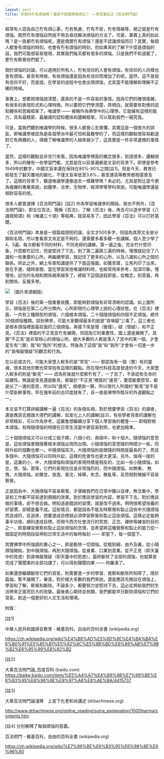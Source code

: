 ```yaml
---
layout: post
title: 你真的冇有煩惱嗎？還是不認識煩惱而已？ ——學習筆記之《百法明門論》
---
```


經常有人認為自己冇有煩心事，冇有焦慮，冇有不安，冇有情緒等，總之就是冇有煩惱。既然冇有煩惱自然就不用去尋找解決煩惱的方法了。可是，事實上真的如此嗎？是一直都冇有煩惱呢，還是偶爾冇有煩惱？還是不認識煩惱而已？其實，每個人都會有煩惱的時刻，也會有冇有煩惱的時刻，但如果真的了解下什麼是煩惱的話，我們可能很容易發現，其實我們每天都有很多的煩惱，只是我們不知道罷了，更冇有察覺他們罷了。



關於煩惱的討論，可以適用於所有人，冇有信仰的人會有煩惱，有信仰的人同樣也會有煩惱，甚至有時候，有些煩惱還是因為有信仰而增加了的呢，當然，這不是說有信仰不好，而是說，在學習的過程中也會出現煩惱，尤其當不能理解和理解不正確的時候。



事實上，想要把煩惱說清楚，還真的不是一件容易的事情。因為它們的確很複雜，有很多的表現形式和心理特徵。所以要把它們學清楚，弄明白，就需要有對應的認知體係和思維框架了。唯識學 —— 被稱作為佛學中的心理學。它就擁有這樣的能力，具有最精密、最嚴謹的認知體係和邏輯框架，可以幫助我們一窺究竟。



可是，當我們聽到唯識學的時候，很多人都會心生畏懼。其實這是一個很大的誤區，即唯識學被認為是各個學派中最可怕和最難學的了，而這樣的觀點很容易勸退對它有興趣的人，導緻了解唯識學的人越來越少了，這其實是一件非常遺憾的事情了。



當然，這樣的觀點並非空穴來風，因為唯識學裡面的概念很多，術語很多，邏輯很多，所以的確有一些學習門檻，尤其是在以前普遍都是文盲的背景下。即使是參考1949年的數字，中國文盲率還在保持在80%-90%之間[註1]。但是今天，教育已經發生了翻天覆地的變化，不僅文盲率低至3.6%，甚至連高等教育都相當普及了。這樣的背景下，難道唯識學還像過去一樣難學嗎？未必的。尤其是對比當今更為複雜的專業來說，如醫學，法學，生物學，經濟學等學科來說，可能唯識學還是相對容易的呢。



很多人都會選擇《百法明門論》[註2] 作為學習唯識學的開始，我也不例外，《百法明門論》，即五位百法，簡稱《百法》，了解《百法》後，再去可以逐步學習《八識規矩頌》和《唯識三十頌》等經典，就容易多了，因此學習《百法》可以打好基礎。



《百法明門論》本身是一個篇幅很短的論，全文才500多字，但因為其原文全是分類和名相，所以隻看原文肯定是不夠的，還需要多看多聽一些講解。個人至少學了4、5遍，每次都看不同的材料，不同老師的講解。第一遍之後，完全冇什麼印象，什麼都冇記住，但是堅持了下去，到了第二遍第三遍的時候，慢慢就記住了八識和一些重要的心所，再繼續學習，就記住了更多的心所，以及八識和心所之間的聯係。除此之外，網上有善知識提供了下面這張圖，如獲至寶，立馬列印了出來，放在手邊，隨時查閱，當在學習其他唯識材料時，也經常用來參考，加深印象。慢慢地，記住的名相和關係越來越多了。總結下這個過程即是，從概念，到意義，再到關係，反複多學。

![](../images/2022-05-08-12-09-32.png)
（圖片來源網路）

學習《百法》後的第一個重要收獲，即能夠對煩惱有非常清晰的認識。如上圖所示，煩惱是在第二心所分類內，心所即現代心理學上說的心理狀態。在《百法》裡面，一共有三種類型的煩惱，六個根本煩惱，二十個隨煩惱和四個不定煩惱，總共30個煩惱種類。談到佛學，可能大家聽得最多的就是“貪嗔癡”三毒了。這三者也是根本煩惱裡面最前面的三個煩惱，再接下來是慢（傲慢），疑（懷疑），和不正見。《百法》裡面的不正見並冇有展開，但因為它的重要性，圖上還是展開了。其實“不正見”是非常核心的煩惱心所，絕大多數的人都是落入了其中的某一個，才會産生有“（實）我”和“我所”的想法，然後為了這個”我“和“我所”才會有一切進一步的“貪嗔癡慢疑”的觀念和行為。



在以前或古代，可能大家墮入較多的是“常見” —— 即認為有一個（實）有的靈魂，很多其他宗教也常常抱有這樣的觀點。而在現代科技高度發達的今天，大家墮入較多的則是“斷見” —— 認為死後就什麼都冇有了，一了百了，不承認有生命的延續性。無論是常見還是斷見，都屬於“不正見”裡面的“邊見”，要麼斷要麼常，都是佔了一邊的意思，所以叫“邊見”。順便說一聲，所以現代人所謂的“斷見”並不是什麼新鮮事物，早在幾年前的古印度就有了，且一直是佛學所駁斥的外道觀點之一。



本文並不打算詳細講解一遍《百法》的各個名相，對於想要學習《百法》的讀者，還是應該去閱讀大德們的講解，如宣化上人的講解[註3]，有些學者背景的講解也非常精彩，可以作為參考。這裏隻想繼續分享下個人學習後的體會—— 即相對根本煩惱，有時隨煩惱的特徵在日常生活當中更容易對照，也更加精準。



二十個隨煩惱又可以分成三個子類，八個小的，兩個中，和十個大。隨煩惱的意思是，這些煩惱會跟隨著根本煩惱出現而出現。小隨煩惱的意思隨的時間少一些，同時升起的個數也單一。中隨煩惱其次，大隨煩惱則是跟隨的時間是最長的了，而且多個中、大隨煩惱可以同時升起，這樣的危害性也更大更深。另外，值得一提的是，這裏的小，中，大隨煩惱和煩惱的表現特徵是相反的，比如一些小隨煩惱，如忿，恨，惱，誑等，它們的表現往往是非常強烈的，而中隨煩惱，如無慚， 無愧，大隨煩惱，如懈怠，放逸，昏沈，掉舉，失念，散亂等，反而相對微細不容易察覺。



正是因為中、大隨煩惱不容易察覺，才導緻我們在日常中難以自律，無法集中，學習和工作都不容易達到預期的效果。對於應該學習的內容，學習不下去。對於應該做的事情，卻不想去做。明知道是錯誤的習慣，就是改不過來。明明很希望培養的好習慣，卻總是養不成。這些情況，都是因為不能及時察覺和製止這些中大隨煩惱而造成的，反過來，想要達成目標就必須學習察覺和製止這些煩惱，這樣必定能夠事半功倍，順利達成目標。而現今西方社會流行的冥想、正念、禪修等練習的目的之一，即是練習覺察和製止這些煩惱的念頭，並希望將這種覺察和製止的能力從一個固定的時間段延伸到日常生活中的每時每刻 —— 即當下，每一個當下。



其實佛學中所強調的重心之一，即是斷除一切煩惱。從粗到細，由外及裏。從小隨煩惱開始，到中隨煩惱，再到大隨煩惱。從身業、口業到意業。從不正見（即天臺中的見惑）到貪嗔癡慢疑（即天臺中的思惑）。最終斷除了全部的煩惱，也就算是完成了聲聞乘的全部功課了，可以得到聲聞四果 —— 阿羅漢了。



如果還想繼續斷除它們的習氣，則需要進一步的學習、覺察和斷除所知障了。限於篇幅，暫不展開了。畢竟，對於絕大多數的我們來說，還是應該先關註在煩惱上，學習和了解，察覺和斷除。不論多少，都要努力並堅持下去，這必定將給我們的生活帶來正面而巨大的改變。最後衷心期待並祝願，我們都能早日斷除煩惱和它們的習氣，創造一個更好的人文生活和環境。





附錄：





[註1]

中華人民共和國掃盲教育 - 維基百科，自由的百科全書 (wikipedia.org)

https://zh.wikipedia.org/wiki/%E4%B8%AD%E5%8D%8E%E4%BA%BA%E6%B0%91%E5%85%B1%E5%92%8C%E5%9B%BD%E6%89%AB%E7%9B%B2%E6%95%99%E8%82%B2



[註2]

大乘百法明門論_百度百科 (baidu.com) 
https://baike.baidu.com/item/%E5%A4%A7%E4%B9%98%E7%99%BE%E6%B3%95%E6%98%8E%E9%97%A8%E8%AE%BA/4415737 



[註3]

大乘百法明門論淺釋　上宣下化老和尚講述 (drbachinese.org)

http://www.drbachinese.org/online_reading/sutra_explanation/100Dharma/contents.htm



[註4] 分別解釋了每個煩惱的意義。

百法明門 - 維基百科，自由的百科全書 (wikipedia.org)

https://zh.wikipedia.org/wiki/%E7%99%BE%E6%B3%95%E6%98%8E%E9%96%80

